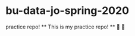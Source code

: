 # bu-data-jo-spring-2020
practice repo!
** This is my practice repo! **
:hibiscus: :sparkling_heart:
